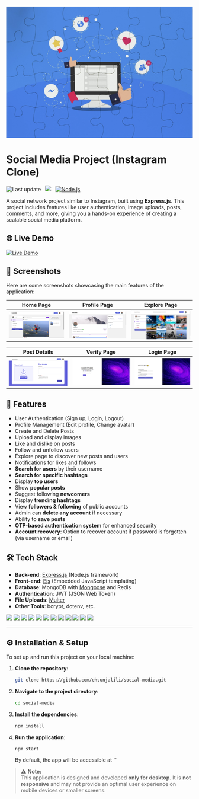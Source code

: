 ![](https://github.com/ehsunjalili/social-media/blob/main/public/images/banner.jpg)

#  Social Media Project (Instagram Clone)
![Last update](https://img.shields.io/github/last-commit/ehsunjalili/social-media?label=Last%20update&color=blue)   &nbsp;  ![](https://img.shields.io/badge/npm%20package-10.2.3-red)   &nbsp; [![Node.js](https://img.shields.io/badge/license-MIT-238636)](https://github.com/ehsunjalili/social-media)


A social network project similar to Instagram, built using **Express.js**. This project includes features like user authentication, image uploads, posts, comments, and more, giving you a hands-on experience of creating a scalable social media platform.

## 🌐 Live Demo

[![Live Demo](https://img.shields.io/badge/Live-Demo-blue?style=for-the-badge)](https://social-network.liara.run/)



## 📸 Screenshots

Here are some screenshots showcasing the main features of the application:

| Home Page | Profile Page | Explore Page |
|:---------:|:------------:|:------------:|
| ![Home Page](https://github.com/ehsunjalili/social-media/blob/main/public/images/screenshots/home.png) | ![Profile Page](https://github.com/ehsunjalili/social-media/blob/main/public/images/screenshots/profile.png) | ![Explore Page](https://github.com/ehsunjalili/social-media/blob/main/public/images/screenshots/explore.png) |

| Post Details | Verify Page | Login Page |
|:------------:|:-------------:|:----------------:|
| ![Post Details](https://github.com/ehsunjalili/social-media/blob/main/public/images/screenshots/post.png) | ![Verify Page](https://github.com/ehsunjalili/social-media/blob/main/public/images/screenshots/verify.png) | ![Login Page](https://github.com/ehsunjalili/social-media/blob/main/public/images/screenshots/login.png) |




## 🚀 Features
- User Authentication (Sign up, Login, Logout)
- Profile Management (Edit profile, Change avatar)
- Create and Delete Posts
- Upload and display images
- Like and dislike on posts
- Follow and unfollow users
- Explore page to discover new posts and users
- Notifications for likes and follows
- **Search for users** by their username
- **Search for specific hashtags**
- Display **top users**
- Show **popular posts**
- Suggest following **newcomers**
- Display **trending hashtags**
- View **followers & following** of public accounts
- Admin can **delete any account** if necessary
- Ability to **save posts**
- **OTP-based authentication system** for enhanced security
- **Account recovery**: Option to recover account if password is forgotten (via username or email)




## 🛠️ Tech Stack
- **Back-end**: [Express.js](https://expressjs.com/) (Node.js framework)
-  **Front-end**: [Ejs](https://ejs.co/) (Embedded JavaScript templating)
- **Database**: MongoDB with [Mongoose](https://mongoosejs.com/) and Redis
- **Authentication**: JWT (JSON Web Token)
- **File Uploads**: [Multer](https://www.npmjs.com/package/multer)
- **Other Tools**: bcrypt, dotenv, etc.

[![](https://img.shields.io/badge/node-008000)](https://nodejs.org/en) [![](https://img.shields.io/badge/express-black)](https://expressjs.com/)  [![](https://img.shields.io/badge/mongo-00684a)](https://www.mongodb.com/) [![](https://img.shields.io/badge/redis-red)](https://redis.io/) [![](https://img.shields.io/badge/jsonwebtoken-white)](https://jwt.io/)  [![](https://img.shields.io/badge/mongoose-800)](https://mongoosejs.com/)  [![](https://img.shields.io/badge/uuid-8956ff)](https://www.npmjs.com/package/uuid)   [![](https://img.shields.io/badge/bcrypt-gray)](https://www.npmjs.com/package/uuid)  [![](https://img.shields.io/badge/multer-blue)](https://www.npmjs.com/package/multer)     [![](https://img.shields.io/badge/yup-66d9ef)](https://www.npmjs.com/package/yup)   [![](https://img.shields.io/badge/ejs-90a93a)](https://ejs.co/)     [![](https://img.shields.io/badge/javascript-yellow)](https://developer.mozilla.org/en-US/docs/Web/JavaScript) 
 








---

## ⚙️ Installation & Setup

To set up and run this project on your local machine:

1. **Clone the repository**:

    ```bash
    git clone https://github.com/ehsunjalili/social-media.git
    ```

2. **Navigate to the project directory**:

    ```bash
    cd social-media
    ```

3. **Install the dependencies**:

    ```bash
    npm install
    ```

4. **Run the application**:

    ```bash
    npm start
    ```

   By default, the app will be accessible at ``


 > ⚠️ **Note:**  
> This application is designed and developed **only for desktop**. It is **not responsive** and may not provide an optimal user experience on mobile devices or smaller screens.

